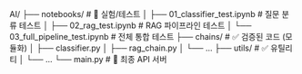 AI/
├── notebooks/                        # 🧪 실험/테스트
│   ├── 01_classifier_test.ipynb     # 질문 분류 테스트
│   ├── 02_rag_test.ipynb            # RAG 파이프라인 테스트
│   └── 03_full_pipeline_test.ipynb  # 전체 통합 테스트
├── chains/                           # ✅ 검증된 코드 (모듈화)
│   ├── classifier.py
│   ├── rag_chain.py
│   └── ...
├── utils/                            # ✅ 유틸리티
│   └── ...
└── main.py                           # 🚀 최종 API 서버
